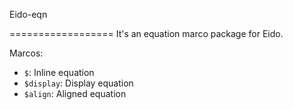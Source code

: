 Eido-eqn

==================
It's an equation marco package for Eido.

Marcos:

 - `$`: Inline equation
 - `$display`: Display equation
 - `$align`: Aligned equation